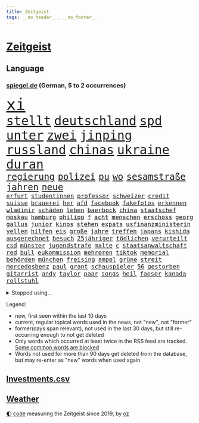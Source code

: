 ```yaml
---
title: Zeitgeist
tags: __no_header__, __no_footer__
---
```


# [Zeitgeist](https://oliz.io/zeitgeist/)

## Language

<h3><a href="https://www.spiegel.de" target="_blank">spiegel.de</a> (German, 5 to 2 occurrences)</h3>
<p style="font-family:monospace">
<span style="font-size:32pt"><a href="news_links.html#xi" class="current">xi</a></span>
<br>
<span style="font-size:25pt"><a href="news_links.html#stellt" class="current">stellt</a></span>
<span style="font-size:25pt"><a href="news_links.html#deutschland" class="current">deutschland</a></span>
<span style="font-size:25pt"><a href="news_links.html#spd" class="current">spd</a></span>
<span style="font-size:25pt"><a href="news_links.html#unter" class="current">unter</a></span>
<span style="font-size:25pt"><a href="news_links.html#zwei" class="current">zwei</a></span>
<span style="font-size:25pt"><a href="news_links.html#jinping" class="current">jinping</a></span>
<span style="font-size:25pt"><a href="news_links.html#russland" class="current">russland</a></span>
<span style="font-size:25pt"><a href="news_links.html#chinas" class="current">chinas</a></span>
<span style="font-size:25pt"><a href="news_links.html#ukraine" class="current">ukraine</a></span>
<span style="font-size:25pt"><a href="news_links.html#duran" class="new">duran</a></span>
<br>
<span style="font-size:18pt"><a href="news_links.html#regierung" class="current">regierung</a></span>
<span style="font-size:18pt"><a href="news_links.html#polizei" class="current">polizei</a></span>
<span style="font-size:18pt"><a href="news_links.html#pu" class="new">pu</a></span>
<span style="font-size:18pt"><a href="news_links.html#wo" class="current">wo</a></span>
<span style="font-size:18pt"><a href="news_links.html#sesamstraße" class="current">sesamstraße</a></span>
<span style="font-size:18pt"><a href="news_links.html#jahren" class="current">jahren</a></span>
<span style="font-size:18pt"><a href="news_links.html#neue" class="current">neue</a></span>
<br>
<span style="font-size:12pt"><a href="news_links.html#erfurt" class="current">erfurt</a></span>
<span style="font-size:12pt"><a href="news_links.html#studentinnen" class="current">studentinnen</a></span>
<span style="font-size:12pt"><a href="news_links.html#professor" class="current">professor</a></span>
<span style="font-size:12pt"><a href="news_links.html#schweizer" class="current">schweizer</a></span>
<span style="font-size:12pt"><a href="news_links.html#credit" class="current">credit</a></span>
<span style="font-size:12pt"><a href="news_links.html#suisse" class="current">suisse</a></span>
<span style="font-size:12pt"><a href="news_links.html#brauerei" class="new">brauerei</a></span>
<span style="font-size:12pt"><a href="news_links.html#her" class="current">her</a></span>
<span style="font-size:12pt"><a href="news_links.html#afd" class="current">afd</a></span>
<span style="font-size:12pt"><a href="news_links.html#facebook" class="current">facebook</a></span>
<span style="font-size:12pt"><a href="news_links.html#fakefotos" class="new">fakefotos</a></span>
<span style="font-size:12pt"><a href="news_links.html#erkennen" class="current">erkennen</a></span>
<span style="font-size:12pt"><a href="news_links.html#wladimir" class="current">wladimir</a></span>
<span style="font-size:12pt"><a href="news_links.html#schäden" class="current">schäden</a></span>
<span style="font-size:12pt"><a href="news_links.html#leben" class="current">leben</a></span>
<span style="font-size:12pt"><a href="news_links.html#baerbock" class="current">baerbock</a></span>
<span style="font-size:12pt"><a href="news_links.html#china" class="current">china</a></span>
<span style="font-size:12pt"><a href="news_links.html#staatschef" class="current">staatschef</a></span>
<span style="font-size:12pt"><a href="news_links.html#moskau" class="current">moskau</a></span>
<span style="font-size:12pt"><a href="news_links.html#hamburg" class="current">hamburg</a></span>
<span style="font-size:12pt"><a href="news_links.html#philipp" class="current">philipp</a></span>
<span style="font-size:12pt"><a href="news_links.html#f" class="current">f</a></span>
<span style="font-size:12pt"><a href="news_links.html#acht" class="current">acht</a></span>
<span style="font-size:12pt"><a href="news_links.html#menschen" class="current">menschen</a></span>
<span style="font-size:12pt"><a href="news_links.html#erschoss" class="current">erschoss</a></span>
<span style="font-size:12pt"><a href="news_links.html#georg" class="current">georg</a></span>
<span style="font-size:12pt"><a href="news_links.html#gallus" class="new">gallus</a></span>
<span style="font-size:12pt"><a href="news_links.html#junior" class="current">junior</a></span>
<span style="font-size:12pt"><a href="news_links.html#kinos" class="current">kinos</a></span>
<span style="font-size:12pt"><a href="news_links.html#stehen" class="current">stehen</a></span>
<span style="font-size:12pt"><a href="news_links.html#expats" class="current">expats</a></span>
<span style="font-size:12pt"><a href="news_links.html#usfinanzministerin" class="current">usfinanzministerin</a></span>
<span style="font-size:12pt"><a href="news_links.html#yellen" class="current">yellen</a></span>
<span style="font-size:12pt"><a href="news_links.html#hilfen" class="current">hilfen</a></span>
<span style="font-size:12pt"><a href="news_links.html#eis" class="current">eis</a></span>
<span style="font-size:12pt"><a href="news_links.html#große" class="current">große</a></span>
<span style="font-size:12pt"><a href="news_links.html#jahre" class="current">jahre</a></span>
<span style="font-size:12pt"><a href="news_links.html#treffen" class="current">treffen</a></span>
<span style="font-size:12pt"><a href="news_links.html#japans" class="current">japans</a></span>
<span style="font-size:12pt"><a href="news_links.html#kishida" class="new">kishida</a></span>
<span style="font-size:12pt"><a href="news_links.html#ausgerechnet" class="current">ausgerechnet</a></span>
<span style="font-size:12pt"><a href="news_links.html#besuch" class="current">besuch</a></span>
<span style="font-size:12pt"><a href="news_links.html#25jähriger" class="new">25jähriger</a></span>
<span style="font-size:12pt"><a href="news_links.html#tödlichen" class="current">tödlichen</a></span>
<span style="font-size:12pt"><a href="news_links.html#verurteilt" class="current">verurteilt</a></span>
<span style="font-size:12pt"><a href="news_links.html#csd" class="current">csd</a></span>
<span style="font-size:12pt"><a href="news_links.html#münster" class="current">münster</a></span>
<span style="font-size:12pt"><a href="news_links.html#jugendstrafe" class="current">jugendstrafe</a></span>
<span style="font-size:12pt"><a href="news_links.html#malte" class="new">malte</a></span>
<span style="font-size:12pt"><a href="news_links.html#c" class="current">c</a></span>
<span style="font-size:12pt"><a href="news_links.html#staatsanwaltschaft" class="current">staatsanwaltschaft</a></span>
<span style="font-size:12pt"><a href="news_links.html#red" class="current">red</a></span>
<span style="font-size:12pt"><a href="news_links.html#bull" class="current">bull</a></span>
<span style="font-size:12pt"><a href="news_links.html#eukommission" class="current">eukommission</a></span>
<span style="font-size:12pt"><a href="news_links.html#mehreren" class="current">mehreren</a></span>
<span style="font-size:12pt"><a href="news_links.html#tiktok" class="current">tiktok</a></span>
<span style="font-size:12pt"><a href="news_links.html#memorial" class="current">memorial</a></span>
<span style="font-size:12pt"><a href="news_links.html#behörden" class="current">behörden</a></span>
<span style="font-size:12pt"><a href="news_links.html#münchen" class="current">münchen</a></span>
<span style="font-size:12pt"><a href="news_links.html#freising" class="new">freising</a></span>
<span style="font-size:12pt"><a href="news_links.html#ampel" class="current">ampel</a></span>
<span style="font-size:12pt"><a href="news_links.html#grüne" class="current">grüne</a></span>
<span style="font-size:12pt"><a href="news_links.html#streit" class="current">streit</a></span>
<span style="font-size:12pt"><a href="news_links.html#mercedesbenz" class="new">mercedesbenz</a></span>
<span style="font-size:12pt"><a href="news_links.html#paul" class="current">paul</a></span>
<span style="font-size:12pt"><a href="news_links.html#grant" class="new">grant</a></span>
<span style="font-size:12pt"><a href="news_links.html#schauspieler" class="current">schauspieler</a></span>
<span style="font-size:12pt"><a href="news_links.html#56" class="current">56</a></span>
<span style="font-size:12pt"><a href="news_links.html#gestorben" class="current">gestorben</a></span>
<span style="font-size:12pt"><a href="news_links.html#gitarrist" class="current">gitarrist</a></span>
<span style="font-size:12pt"><a href="news_links.html#andy" class="current">andy</a></span>
<span style="font-size:12pt"><a href="news_links.html#taylor" class="current">taylor</a></span>
<span style="font-size:12pt"><a href="news_links.html#paar" class="current">paar</a></span>
<span style="font-size:12pt"><a href="news_links.html#songs" class="current">songs</a></span>
<span style="font-size:12pt"><a href="news_links.html#heil" class="current">heil</a></span>
<span style="font-size:12pt"><a href="news_links.html#faeser" class="current">faeser</a></span>
<span style="font-size:12pt"><a href="news_links.html#kanada" class="current">kanada</a></span>
<span style="font-size:12pt"><a href="news_links.html#rollstuhl" class="new">rollstuhl</a></span>
</p>
<details>
<summary>Stopped using...</summary>
<p class="former" style="font-size:12pt">
normal(881) alternativen(880) geschlossen(880) führerschein(879) also(878) ankündigung(878) kassiert(878) nachruf(878) schildert(878) versteigert(878) eingereicht(877) mainz(877) richterin(877) schatten(877) szene(877) untersuchungen(877) abends(876) beteiligten(876) flugzeuge(876) genannt(876) islamischer(876) kauft(876) aussage(875) bedrohung(875) entschädigung(875) helden(875) kapitän(875) sieger(875) stattfinden(875) suspendiert(875) villa(875) andrea(874) awards(874) badenwürttembergs(874) brücke(874) klein(874) netflix(874) angeklagte(873) finanziell(873) sinken(873) verschieben(873) dreimal(872) drosten(872) masken(872) sinnvoll(872) ton(872) vergewaltigt(872) verwirrung(872) angeklagter(871) christine(871) davor(871) konservativen(871) optimistisch(871) richten(871) österreichische(871) ausprobiert(870) i(870) meinungsfreiheit(870) sogenannte(870) umwelt(870) vorschläge(870) 37(869) bereiten(869) juni(869) untersuchen(869) verlängert(869) amtszeit(868) erlitt(868) george(868) reporter(868) bedenken(867) gespielt(867) käufer(867) manuel(867) trainiert(867) amerika(866) hass(866) spanischen(866) wirtschaftlichen(865) endspiel(864) meint(864) schnellen(864) studien(864) verbindet(864) fortgesetzt(863) präsidentin(863) erwarten(862) herr(862) vorgestellt(862) drastische(861) erschweren(861) meiner(861) polnische(861) 10(860) begriff(860) coronapolitik(859) roten(859) störung(859) nase(858) presse(858) fit(857) gewinn(857) euparlament(856) küstenwache(856) richard(856) spiegelumfrage(856) ministerium(855) status(854) gemeinsame(853) verfassung(853) heftiger(851) wusste(851) laufenden(850) provokation(849) retter(846) wirbel(846) abhängig(844) projekte(844) hackerangriff(842) rutschte(841) provoziert(840) schaut(840) dramatischen(836) schwung(836) kanadas(832) 91(829) günther(828) sogenannten(826) flug(825) größe(813) regelmäßig(807) ärmelkanal(806) ausweg(803) schiffe(797) festgesetzt(786) niederländer(773) schlaf(770) autobauer(762) karriereende(757) lehrerin(753) bekannter(748) wolken(736) neuanfang(733) notstand(729) zusammengebrochen(710) vehement(690) übrig(687) mitverantwortlich(686) kubicki(682) akzeptieren(635) aachen(634) argument(632) anführer(621) kilogramm(603) präsentierte(593) brücken(591) superstars(580) gelaufen(578) immobilienmarkt(568) analysten(564) schwarz(564) exil(559) sechste(559) heiße(555) privilegien(551) wahrscheinlicher(548) diebe(541) preiserhöhungen(538) gesetzentwurf(532) basis(527) nfl(521) millionenhöhe(516) briefe(512) harren(512) direkte(509) spezielle(505) stau(499) menschlichkeit(492) umsetzung(492) inklusive(489) lieferungen(488) bescheid(472) wahr(468) kürzer(467) gestiegene(466) schusswaffen(465) schienen(464) zehnjähriger(459) museen(456) taucht(456) bundesfinanzminister(455) dürr(455) lehrerinnen(450) angekündigte(449) falsches(446) verschiedenen(443) ruhrgebiet(442) natürlich(441) überlebten(439) teuerung(438) bundesinnenministerin(435) leitete(431) symbol(427) abhalten(419) verringern(416) hauptbahnhof(415) verkaufte(414) anträge(413) erweitert(411) wild(409) wettkampf(407) dj(404) spielern(404) fehlverhalten(391) herausgefunden(391) klingen(391) reichweite(391) vereinigte(388) bejubelt(385) heißen(385) marc(382) don(377) stammen(376) verübt(375) bill(371) entscheidende(371) air(370) dubiosen(370) zurückgewiesen(369) unmittelbar(364) gefolgt(363) fußballspiel(362) schneiden(358) beschuldigten(355) eindrücke(354) bargeld(353) empfang(352) riskant(350) charkiw(348) großstadt(347) unabhängig(344) duo(343) drücken(341) abgeschoben(340) oligarch(340) hochrangige(337) strategisch(337) freundinnen(336) geist(333) fußballerinnen(332) tankrabatts(330) verfolgung(330) auslösen(329) geheiratet(329) prag(324) vorgeschichte(321) zugänglich(319) jack(313) indische(309) guardiola(305) pep(305) verbliebenen(301) aufeinander(299) lokführer(298) szenario(297) jubel(296) airport(293) mordfall(292) besitzt(289) viral(288) 14jährigen(286) regierungsbildung(285) schwach(285) computer(284) norweger(282) ausgezahlt(280) diejenigen(279) 16jährigen(278) üppigen(278) kühnert(277) reporterin(275) bedrohte(273) übung(269) styles(268) befeuert(267) einzigen(267) erwerbstätigen(267) grundschule(265) irans(265) riefen(264) inmitten(263) luka(263) terrororganisation(263) geschäftsmodell(262) unten(261) madrids(260) 86(258) afdpolitiker(258) feuert(258) knapper(258) neuseelands(256) spahn(256) syriens(256) jagt(255) nahrung(255) arizona(254) osnabrück(253) wozu(253) einsätze(252) personalmangel(251) kostenlose(250) 20jähriger(249) comingout(249) graham(248) kostete(248) harvey(247) mob(247) verzeichnet(246) namens(243) kontroversen(242) +(239) strittigen(239) fassungslos(238) ungerecht(238) ausmaße(237) heißer(237) brandstifter(236) folgten(236) freizeit(236) hessische(236) einleiten(235) gleichauf(235) 2040(229) manila(226) musikerin(226) einnahme(225) schottlands(225) kommunizieren(224) haftstrafen(222) prüfungen(219) größtes(218) lizzo(218) tribut(218) glänzen(217) rebellen(217) träume(217) fahrerin(216) scheiterten(216) skifahrer(216) virginia(213) danke(211) scheiden(211) selbstbewusst(210) katastrophenschutz(208) gaspreis(207) beseitigt(206) liebäugelt(206) hetze(205) 56jährige(204) trockener(204) spitzen(203) zusammenprall(203) eingekesselt(202) flüssen(202) lauern(201) beleidigungen(200) grab(199) ausschließen(198) hände(198) wiesbaden(198) intensiver(197) strenge(197) fußballprofis(195) abwehren(194) kriminalpolizei(194) wählte(193) begrenzen(192) harmlos(192) stromausfälle(190) verurteilter(189) überlegen(189) gewässer(188) nationalhymne(186) späte(186) künstlich(185) brisante(183) sportlicher(182) 00(181) belastungen(180) rätseln(180) abschuss(177) benko(177) busfahrer(177) einsteigen(177) engen(177) machtmissbrauch(176) talente(176) erforderlich(175) fdpvize(175) gesünder(175) megawattstunde(175) unabhängigen(175) zwecke(175) granaten(173) versäumnisse(173) andré(172) bussen(172) maximal(172) beton(171) haldenwang(171) reißleine(171) verfassungsschutzpräsident(171) durant(170) gegenangriff(170) klang(170) tweets(169) buhlt(168) informierte(168) eh(167) salihamidžić(167) verwarnung(167) beach(166) bulgarien(166) gegeneinander(166) gewaltsam(166) praktisch(166) experimentiert(165) kollege(165) greta(164) notwendigkeit(164) wohnraum(164) caroline(163) commerzbank(163) fachleuten(162) ford(162) reformer(162) kollegin(161) redete(161) walk(161) abgelöst(160) angreifen(160) fußballnationalspieler(160) entzieht(159) scheinbar(159) unbestimmte(159) schulunterricht(158) beförderung(156) krone(156) zimmer(156) information(155) höheren(154) rückschlägen(154) arzneimittel(153) dauerkrise(153) hakt(153) überraschenden(153) schöne(150) verhältnissen(150) erleichtern(149) riesiges(149) fahrerflucht(148) frischen(148) konsumiert(148) vernunft(148) quoten(146) vizepräsidentin(146) álvarez(146) männliche(145) nebel(145) wiebke(145) düpierte(144) wiktor(144) entführen(143) bundesagentur(142) präferenz(142) zivilklage(142) klassiker(139) abfahrt(138) ohio(138) abgeordnetenhaus(137) militärbasen(137) hugh(136) manipuliert(136) qualität(136) wahlwiederholung(136) massenweise(135) bahnmitarbeiter(134) auszeichnung(133) paartherapeut(133) paartherapeutin(133) rückstand(133) vergibt(132) expolizisten(131) kohl(131) dave(130) desaströsen(130) englisch(130) entladen(130) fördert(130) lamborghini(129) ungereimtheiten(129) umfassende(128) vegan(128) helm(127) alias(126) litten(126) schuldspruch(126) serviert(126) bedrohungen(125) luftangriffe(125) radsports(125) solidarisiert(125) angeht(124) beratung(124) generalbundesanwalt(124) schrauben(124) beworfen(122) machtverhältnisse(122) übliche(122) urteile(121) verkehrskontrolle(121) widersprüche(121) erreichbar(120) reis(120) ressort(120) staatsoper(119) kanone(118) ausreise(117) palmer(117) spacex(117) apples(116) spion(115) äußerung(115) coronavariante(114) flugabwehr(114) immensen(114) ruinen(114) schilderungen(114) befürchtungen(113) derben(113) aufsehenerregenden(112) feuerte(112) interessieren(112) schmälert(112) psychologe(111) tabellenletzte(111) fing(110) geworben(109) jets(109) profil(109) umstellen(109) verbesserte(109) einstige(108) human(108) niedersächsische(108) gibt’s(107) wahlniederlage(106) überweisen(106) unbekanntes(105) gesperrte(104) leichtigkeit(104) thriller(104) antibiotika(103) energiehilfen(103) räder(103) paares(102) tiangong(102) überfahrt(102) flugkörper(101) kryptobörse(101) potenziell(101) usrepräsentantenhaus(101) schwarzwald(100) unerlaubt(100) antisemitischen(99) gefallenen(99) jugendamt(99) massengräber(99) mcdonald's(99) mitgliedern(99) bali(97) langsamer(97) vorsitzender(97) fdpfraktionschef(96) verzögerungen(96) insider(95) route(95) singen(95) wegfallen(95) werfer(95) überlebende(95) demokratien(94) hilfslieferungen(94) jüdischen(94) landesweiten(94) negativen(94) vermeidet(94) want(93) berlinwahl(92) durcheinander(92) familiennewsletter(92) gottes(92) lauter(92) usuniversität(92) verlorenen(92) güterzug(91) realistisch(91) richterinnen(91) nördliche(90) tricksen(90) dopingverdacht(89) fichte(89) großbaustelle(89) leiten(89) russell(89) schiebt(89) abgeordnetenhauswahl(88) flugobjekt(88) roland(88) intellektuelle(87) usmilitärs(87) weinstein(87) amts(86) asiatische(86) auswärtigen(86) geschwiegen(86) graben(86) knurren(86) rendsburg(86) schatzes(86) server(86) weltraumspaziergang(86) 1991(85) bergbau(85) interviews(85) manipulierte(85) panzerdebatte(85) korrigiert(84) landeswahlleiter(84) stromnetzes(84) südchinesischen(84) 330(83) flugbetrieb(83) kaufpreise(83) passagierflüge(83) steigerung(83) vorverkauf(83) attackierten(82) christ(82) diskothek(82) dortige(82) generatoren(82) gläubiger(82) klebten(82) sinnbild(82) bröchler(81) hugo(81) läden(81) mitspielern(81) polizeiwache(81) schwimmbädern(81) anstrengend(80) glasfaserkabel(80) kambodschas(80) segeln(80) unvermindert(80) usjournalist(80) 22000(79) aggressiver(79) humpelnd(79) abgestellt(78) kirchliche(78) komplize(78) little(78) scharfen(78) totschlags(78) bø(77) dreßen(77) energienetz(77) ghanaischen(77) kleinsten(77) sauberen(77) schärfer(77) thingnes(77) ernte(76) geschieht(76) lego(76) plündern(76) reformieren(76) stadtrat(76) unterzogen(76) verschrottet(76) verwandte(76) wiederholungswahl(76) erdstößen(75) erheben(75) fachkräften(75) frauenproblem(75) harscher(75) belgier(74) bundespolizist(74) überraschendes(74) ausbleibende(73) elternzeit(73) frühjahrsoffensive(73) jarasch(73) kauftipps(73) parkplatz(73) winsen(73) dulden(72) reichsbürgerszene(72) rekordhoch(72) stadium(72) 747(71) abgeschossen(71) bundesrechnungshof(71) einkaufszentrum(71) projiziert(71) rathaus(71) schlagerstar(71) usluftwaffe(71) verstummen(71) gebrauch(70) männerstaffel(70) republikanerin(70) sehnen(70) sprint(70) unglaublich(70) zähen(70) banknoten(69) einzelfall(69) heimarbeit(69) lizenz(69) reformvorschläge(69) uskampfjets(69) assad(68) aufmerksamen(68) entsendung(68) jane(68) katastrophenfall(68) militärbasis(68) spiegelredakteur(68) vergrößern(68) abschwächen(67) angeberwissen(67) auckland(67) baumarkt(67) gerüchten(67) maas(67) luftraum(66) philadelphia(66) schießerei(66) tabus(66) weltstars(66) besonderer(65) care(65) fresenius(65) grades(65) medical(65) straftäter(65) verhandlungstag(65) verkehrspolitik(65) choreograf(64) fehlerfrei(64) militärischer(64) minigurken(64) schätzung(64) streamingdienst(64) vertrieben(64) abgestraft(63) erfolgs(63) erschienen(63) freunden(63) strafrunde(63) windigen(63) anrücken(62) ausbildungsgarantie(62) eukorruptionsskandal(62) fonda(62) gerüstet(62) testphase(62) verdreifacht(62) clinch(61) eroberung(61) pisten(61) reisebus(61) stellvertreter(61) tanzt(61) ussängerin(61) hamp;m(60) kronzeugen(60) paso(60) perspektiven(60) preisschild(60) quellen(60) reederei(60) sir(60) transparent(60) vertreterin(60) beunruhigen(59) brandstiftung(59) gigantische(59) nationaltorhüter(59) sammlungen(59) aufgegangen(58) heilende(58) komponierte(58) panzern(58) schätzungsweise(58) frosch(57) funde(57) hudson(57) kippa(57) luxushotel(57) rhetorik(57) tiktokvideo(57) unermüdlich(57) abriss(56) co₂emissionen(56) flugabwehrsystem(56) patriot(56) schliche(56) untergegangen(56) amtsantritt(55) emir(55) geheimnisse(55) gelder(55) gesundheitssystem(55) googles(55) hilfsorganisationen(55) manfred(55) nächstenliebe(55) patriotsystem(55) volkspartei(55) 248(54) beckenbauer(54) cruise(54) evpchef(54) mehrjährigen(54) verzehr(54) windig(54) 656(53) bebte(53) enttarnung(53) hausverbot(53) klimaschützern(53) rutte(53) saudischen(53) statistik(53) weltberühmt(53) sicherheitsmaßnahmen(52) aleksandar(51) bastian(51) clemens(51) denkbar(51) durchfallquote(51) helfern(51) meines(51) pablo(51) packen(51) straßenbahn(51) zirkus(51) einsam(50) fahrprüfung(50) globalisierung(50) indexverträgen(50) unwahrscheinlicher(50) wunschzettel(50) aufträgen(49) detlef(49) emotionale(49) enthüllen(49) geldgeber(49) geschenkt(49) lebend(49) ana(48) eingehen(48) eingeschlossen(48) geldbuße(48) korrigieren(48) sanft(48) verbracht(48) blüten(47) anstalten(46) dienstwaffe(46) herausfordernden(46) luxusvilla(46) gorbatschow(45) jp(45) rocker(45) abgeschossene(44) befragt(44) german(44) silvesternacht(44) wand(44) ausreisen(43) cop(43) demos(43) kommentator(43) parteifreund(43) verfolgten(43) 7000(42) bad(42) donnerstagmorgen(42) hell(42) hä(42) thinktanks(42) baute(41) cousin(41) east(41) kräutern(41) streitereien(41) engagiert(40) gelagert(40) giftstoffen(40) isst(40) prognosen(40) republikanische(40) a2(39) dominant(39) maiden(39) notaufnahmen(39) parteivize(39) riesenslalom(39) unterirdische(39) verschuldet(39) versprochenen(39) zeitalter(39) bundespolitik(38) freiwilligen(38) india(38) marburg(38) parteiinternen(38) biathlet(37) fatalen(37) gekippt(37) metropolen(37) schießstand(37) tagelange(37) vorgeschmack(37) xbb15(37) führungswechsel(36) hetzer(36) jason(36) schnellsten(36) tagelanger(36) aufklären(35) durchkreuzt(35) eingestampft(35) halbzeitshow(35) hardliner(35) inseln(35) schritten(35) verdienten(35) bing(34) chatbot(34) heran(34) suchmaschine(34) 78(33) eingedrungen(33) elena(33) eminem(33) nordamerika(33) paschas(33) polizeipräsident(33) sachsenanhalts(33) weimar(33) wirecard(33) geflohener(32) rbbaffäre(32) schneekanonen(32) besitzes(31) frisches(31) gravierende(31) gruner(31) spontane(31) axt(30) geo(30) landschaft(30) provinzen(30) rast(30) pädagogen(29) strafprozess(29) verbeamtung(29) verkehrsträger(29) vorankommen(29) erffa(28) laser(28) lauf(28) läufer(28) läuferinnen(28) verfügbar(28) vierteljahrhundert(28) wiederholte(28) fluggesellschaft(27) kronprinzessin(27) slalom(27) solange(27) vors(27) coronasituation(26) eurecht(26) immobilienkrise(26) staatskrise(26) verhandelte(26) weiterregieren(26) cumexskandal(25) fünftes(25) liegenschaften(25) manipulationen(25) tatsächliche(25) ukrainekontaktgruppe(25) durchgehen(23) evp(23) failed(23) marsalek(23) putsch(23) söldnern(23) traurig(23) 1933(22) eagles(22) flächendeckenden(22) kostengründen(22) landstraßen(22) loszulassen(22) miliz(22) symbolpolitik(22) untermauert(22) weidle(22) weigern(22) 2300(21) eckpunkte(21) geflohenen(21) kippe(21) kuwait(21) nichols(21) posiert(21) schöner(21) tatverdächtig(21) tyre(21) walen(21) autobahnprojekte(20) beispiele(20) benutzen(20) dennis(20) pollen(20) prügelten(20) waffengesetze(20) einflussreiche(19) hasan(19) mahomes(19) saarbrücken(19) snack(19) weltoffen(19) 46(18) aktive(18) anderswo(18) ernsthaft(18) heusgen(18) koran(18) schult(18) shiffrins(18) spieltagen(18) topteams(18) verzögerung(18) viertes(18) vietnamesische(18) entführte(17) eubürger(17) haley(17) kampfjetlieferungen(17) nikki(17) rotgrünrote(17) übermittelt(17) atemwegserkrankungen(16) goldmedaillen(16) klimapartei(16) maaßens(16) sturmtief(16) tarifverhandlungen(16) ukrainern(16) unbesetzt(16) 61(15) ahnung(15) aufweichen(15) bundesligaspiele(15) einzigartig(15) erfolglosen(15) ferreira(15) lopez(15) nachträglich(15) rassenlehre(15) siedlung(15) demselben(14) feststellen(14) leisteten(14) ritual(14) superbowl(14) trier(14) 170(13) chefdirigent(13) entgeht(13) expertengruppe(13) perth(13) pfannkuchen(13) 1983(12) ballon(12) beschlagnahmtes(12) grundsteuerreform(12) hindernisse(12) protestierte(12) rabe(12) sechster(12) seidenstraße(12) stärkt(12) widmete(12) üblicherweise(12) 150000(11) beansprucht(11) beyoncé(11) gebrochene(11) konspirativen(11) maßgeblich(11) meetings(11) power(11) schärft(11) spionageballons(11)
</p>
</details>
<p>Legend:
<ul>
<li><span class="new">new</span>, first seen within the last 10 days</li>
<li><span class="current">current</span>, regular topical words used in the news, not "new", not "former"</li>
<li><span class="former">former(days span relevant)</span>, not used in the last 30 days, but still re-occurring enough to not get deleted</li>
<li>Only words which occurred at least twice in the RSS feed are tracked. <a href="language/filters.py">Some common words are blocked</a></li>
<li>Words not used for more than 90 days get deleted from the database, but may re-enter as "new" words when used again</li>
</ul>
</p>

## [Investments](investments.html)[.csv](investments.csv)

## [Weather](weather.html)

<footer>
<a href="javascript:toggleTheme()" class="nav">🌓</a>
<a href="https://github.com/ooz/zeitgeist">code</a> measuring the Zeitgeist since 2019, by <a href="https://oliz.io">oz</a>
</footer>
